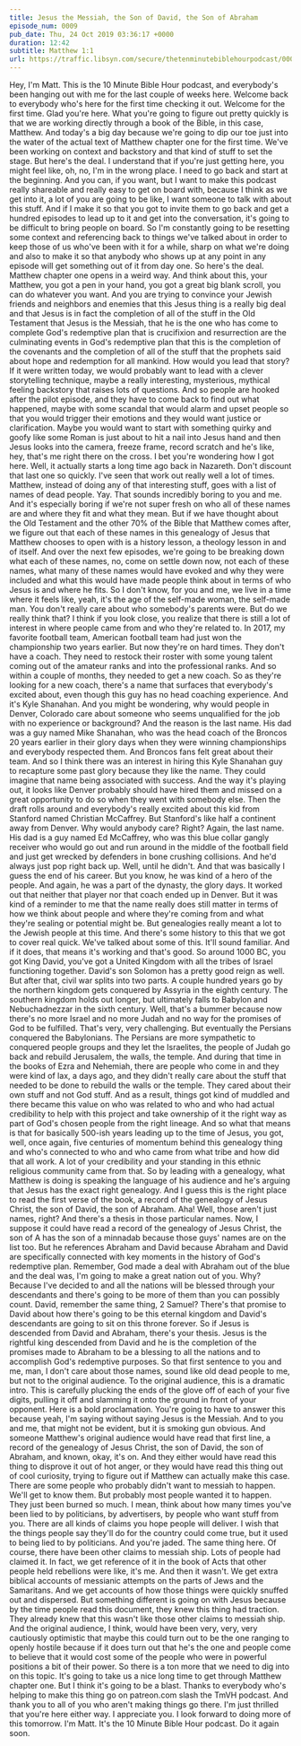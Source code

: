 ```yaml
---
title: Jesus the Messiah, the Son of David, the Son of Abraham
episode_num: 0009
pub_date: Thu, 24 Oct 2019 03:36:17 +0000
duration: 12:42
subtitle: Matthew 1:1
url: https://traffic.libsyn.com/secure/thetenminutebiblehourpodcast/0009_-_Jesus_the_Messiah_the_Son_of_David_the_Son_of_Abraham_x.mp3
---
```


 Hey, I'm Matt. This is the 10 Minute Bible Hour podcast, and everybody's been hanging out with me for the last couple of weeks here. Welcome back to everybody who's here for the first time checking it out. Welcome for the first time. Glad you're here. What you're going to figure out pretty quickly is that we are working directly through a book of the Bible, in this case, Matthew. And today's a big day because we're going to dip our toe just into the water of the actual text of Matthew chapter one for the first time. We've been working on context and backstory and that kind of stuff to set the stage. But here's the deal. I understand that if you're just getting here, you might feel like, oh, no, I'm in the wrong place. I need to go back and start at the beginning. And you can, if you want, but I want to make this podcast really shareable and really easy to get on board with, because I think as we get into it, a lot of you are going to be like, I want someone to talk with about this stuff. And if I make it so that you got to invite them to go back and get a hundred episodes to lead up to it and get into the conversation, it's going to be difficult to bring people on board. So I'm constantly going to be resetting some context and referencing back to things we've talked about in order to keep those of us who've been with it for a while, sharp on what we're doing and also to make it so that anybody who shows up at any point in any episode will get something out of it from day one. So here's the deal. Matthew chapter one opens in a weird way. And think about this, your Matthew, you got a pen in your hand, you got a great big blank scroll, you can do whatever you want. And you are trying to convince your Jewish friends and neighbors and enemies that this Jesus thing is a really big deal and that Jesus is in fact the completion of all of the stuff in the Old Testament that Jesus is the Messiah, that he is the one who has come to complete God's redemptive plan that is crucifixion and resurrection are the culminating events in God's redemptive plan that this is the completion of the covenants and the completion of all of the stuff that the prophets said about hope and redemption for all mankind. How would you lead that story? If it were written today, we would probably want to lead with a clever storytelling technique, maybe a really interesting, mysterious, mythical feeling backstory that raises lots of questions. And so people are hooked after the pilot episode, and they have to come back to find out what happened, maybe with some scandal that would alarm and upset people so that you would trigger their emotions and they would want justice or clarification. Maybe you would want to start with something quirky and goofy like some Roman is just about to hit a nail into Jesus hand and then Jesus looks into the camera, freeze frame, record scratch and he's like, hey, that's me right there on the cross. I bet you're wondering how I got here. Well, it actually starts a long time ago back in Nazareth. Don't discount that last one so quickly. I've seen that work out really well a lot of times. Matthew, instead of doing any of that interesting stuff, goes with a list of names of dead people. Yay. That sounds incredibly boring to you and me. And it's especially boring if we're not super fresh on who all of these names are and where they fit and what they mean. But if we have thought about the Old Testament and the other 70% of the Bible that Matthew comes after, we figure out that each of these names in this genealogy of Jesus that Matthew chooses to open with is a history lesson, a theology lesson in and of itself. And over the next few episodes, we're going to be breaking down what each of these names, no, come on settle down now, not each of these names, what many of these names would have evoked and why they were included and what this would have made people think about in terms of who Jesus is and where he fits. So I don't know, for you and me, we live in a time where it feels like, yeah, it's the age of the self-made woman, the self-made man. You don't really care about who somebody's parents were. But do we really think that? I think if you look close, you realize that there is still a lot of interest in where people came from and who they're related to. In 2017, my favorite football team, American football team had just won the championship two years earlier. But now they're on hard times. They don't have a coach. They need to restock their roster with some young talent coming out of the amateur ranks and into the professional ranks. And so within a couple of months, they needed to get a new coach. So as they're looking for a new coach, there's a name that surfaces that everybody's excited about, even though this guy has no head coaching experience. And it's Kyle Shanahan. And you might be wondering, why would people in Denver, Colorado care about someone who seems unqualified for the job with no experience or background? And the reason is the last name. His dad was a guy named Mike Shanahan, who was the head coach of the Broncos 20 years earlier in their glory days when they were winning championships and everybody respected them. And Broncos fans felt great about their team. And so I think there was an interest in hiring this Kyle Shanahan guy to recapture some past glory because they like the name. They could imagine that name being associated with success. And the way it's playing out, it looks like Denver probably should have hired them and missed on a great opportunity to do so when they went with somebody else. Then the draft rolls around and everybody's really excited about this kid from Stanford named Christian McCaffrey. But Stanford's like half a continent away from Denver. Why would anybody care? Right? Again, the last name. His dad is a guy named Ed McCaffrey, who was this blue collar gangly receiver who would go out and run around in the middle of the football field and just get wrecked by defenders in bone crushing collisions. And he'd always just pop right back up. Well, until he didn't. And that was basically I guess the end of his career. But you know, he was kind of a hero of the people. And again, he was a part of the dynasty, the glory days. It worked out that neither that player nor that coach ended up in Denver. But it was kind of a reminder to me that the name really does still matter in terms of how we think about people and where they're coming from and what they're sealing or potential might be. But genealogies really meant a lot to the Jewish people at this time. And there's some history to this that we got to cover real quick. We've talked about some of this. It'll sound familiar. And if it does, that means it's working and that's good. So around 1000 BC, you got King David, you've got a United Kingdom with all the tribes of Israel functioning together. David's son Solomon has a pretty good reign as well. But after that, civil war splits into two parts. A couple hundred years go by the northern kingdom gets conquered by Assyria in the eighth century. The southern kingdom holds out longer, but ultimately falls to Babylon and Nebuchadnezzar in the sixth century. Well, that's a bummer because now there's no more Israel and no more Judah and no way for the promises of God to be fulfilled. That's very, very challenging. But eventually the Persians conquered the Babylonians. The Persians are more sympathetic to conquered people groups and they let the Israelites, the people of Judah go back and rebuild Jerusalem, the walls, the temple. And during that time in the books of Ezra and Nehemiah, there are people who come in and they were kind of lax, a days ago, and they didn't really care about the stuff that needed to be done to rebuild the walls or the temple. They cared about their own stuff and not God stuff. And as a result, things got kind of muddled and there became this value on who was related to who and who had actual credibility to help with this project and take ownership of it the right way as part of God's chosen people from the right lineage. And so what that means is that for basically 500-ish years leading up to the time of Jesus, you got, well, once again, five centuries of momentum behind this genealogy thing and who's connected to who and who came from what tribe and how did that all work. A lot of your credibility and your standing in this ethnic religious community came from that. So by leading with a genealogy, what Matthew is doing is speaking the language of his audience and he's arguing that Jesus has the exact right genealogy. And I guess this is the right place to read the first verse of the book, a record of the genealogy of Jesus Christ, the son of David, the son of Abraham. Aha! Well, those aren't just names, right? And there's a thesis in those particular names. Now, I suppose it could have read a record of the genealogy of Jesus Christ, the son of A has the son of a minnadab because those guys' names are on the list too. But he references Abraham and David because Abraham and David are specifically connected with key moments in the history of God's redemptive plan. Remember, God made a deal with Abraham out of the blue and the deal was, I'm going to make a great nation out of you. Why? Because I've decided to and all the nations will be blessed through your descendants and there's going to be more of them than you can possibly count. David, remember the same thing, 2 Samuel? There's that promise to David about how there's going to be this eternal kingdom and David's descendants are going to sit on this throne forever. So if Jesus is descended from David and Abraham, there's your thesis. Jesus is the rightful king descended from David and he is the completion of the promises made to Abraham to be a blessing to all the nations and to accomplish God's redemptive purposes. So that first sentence to you and me, man, I don't care about those names, sound like old dead people to me, but not to the original audience. To the original audience, this is a dramatic intro. This is carefully plucking the ends of the glove off of each of your five digits, pulling it off and slamming it onto the ground in front of your opponent. Here is a bold proclamation. You're going to have to answer this because yeah, I'm saying without saying Jesus is the Messiah. And to you and me, that might not be evident, but it is smoking gun obvious. And someone Matthew's original audience would have read that first line, a record of the genealogy of Jesus Christ, the son of David, the son of Abraham, and known, okay, it's on. And they either would have read this thing to disprove it out of hot anger, or they would have read this thing out of cool curiosity, trying to figure out if Matthew can actually make this case. There are some people who probably didn't want to messiah to happen. We'll get to know them. But probably most people wanted it to happen. They just been burned so much. I mean, think about how many times you've been lied to by politicians, by advertisers, by people who want stuff from you. There are all kinds of claims you hope people will deliver. I wish that the things people say they'll do for the country could come true, but it used to being lied to by politicians. And you're jaded. The same thing here. Of course, there have been other claims to messiah ship. Lots of people had claimed it. In fact, we get reference of it in the book of Acts that other people held rebellions were like, it's me. And then it wasn't. We get extra biblical accounts of messianic attempts on the parts of Jews and the Samaritans. And we get accounts of how those things were quickly snuffed out and dispersed. But something different is going on with Jesus because by the time people read this document, they knew this thing had traction. They already knew that this wasn't like those other claims to messiah ship. And the original audience, I think, would have been very, very, very cautiously optimistic that maybe this could turn out to be the one ranging to openly hostile because if it does turn out that he's the one and people come to believe that it would cost some of the people who were in powerful positions a bit of their power. So there is a ton more that we need to dig into on this topic. It's going to take us a nice long time to get through Matthew chapter one. But I think it's going to be a blast. Thanks to everybody who's helping to make this thing go on patreon.com slash the TmVH podcast. And thank you to all of you who aren't making things go there. I'm just thrilled that you're here either way. I appreciate you. I look forward to doing more of this tomorrow. I'm Matt. It's the 10 Minute Bible Hour podcast. Do it again soon.